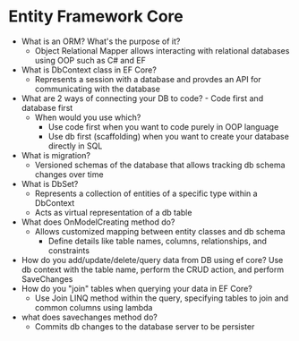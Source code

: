 # Entity Framework Core

- What is an ORM? What's the purpose of it?
	- Object Relational Mapper allows interacting with relational databases using OOP such as C# and EF
- What is DbContext class in EF Core?
	- Represents a session with a database and provdes an API for communicating with the database
- What are 2 ways of connecting your DB to code?
		- Code first and database first
	- When would you use which?
		- Use code first when you want to code purely in OOP language
		- Use db first (scaffolding) when you want to create your database directly in SQL
- What is migration?
	- Versioned schemas of the database that allows tracking db schema changes over time
- What is DbSet?
	- Represents a collection of entities of a specific type within a DbContext
	- Acts as virtual representation of a db table
- What does OnModelCreating method do?
	- Allows customized mapping between entity classes and db schema 
		- Define details like table names, columns, relationships, and constraints
- How do you add/update/delete/query data from DB using ef core?
	Use db context with the table name, perform the CRUD action, and perform SaveChanges
- How do you "join" tables when querying your data in EF Core?
	- Use Join LINQ method within the query, specifying tables to join and common columns using lambda
- what does savechanges method do?
	- Commits db changes to the database server to be persister